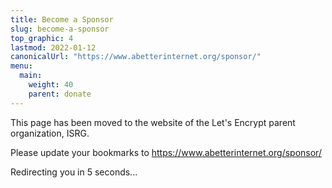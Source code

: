 ```yaml
---
title: Become a Sponsor
slug: become-a-sponsor
top_graphic: 4
lastmod: 2022-01-12
canonicalUrl: "https://www.abetterinternet.org/sponsor/"
menu:
  main:
    weight: 40
    parent: donate
---
```


This page has been moved to the website of the Let's Encrypt parent organization, ISRG.

Please update your bookmarks to <a href="https://www.abetterinternet.org/sponsor/">https://www.abetterinternet.org/sponsor/</a>

Redirecting you in 5 seconds...

<script type="text/javascript">
  setTimeout(function(){
    window.location.replace("https://www.abetterinternet.org/sponsor/");
  },5000);
</script>
